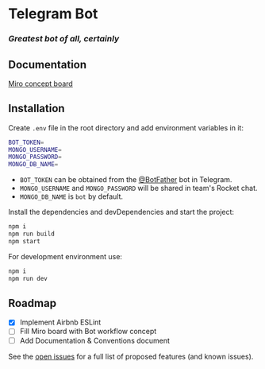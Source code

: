 # Telegram Bot
### _Greatest bot of all, certainly_

## Documentation
[Miro concept board]("https://miro.com/welcomeonboard/UHFiT2ZabGlHVmZ4WE41MkJtMVZ2R0dHakRiZHl5Ymh0eWZnUzhkZGgxYnZMaEM2MGJvSVMxMlloM1lNUW1QR3wzNDU4NzY0NTI2NjEwNjg0NDAyfDI=?share_link_id=570808451178")

## Installation

Create `.env` file in the root directory and add environment variables in it:

```sh
BOT_TOKEN=
MONGO_USERNAME=
MONGO_PASSWORD=
MONGO_DB_NAME=
```

- `BOT_TOKEN` can be obtained from the [@BotFather](https://t.me/botfather) bot in Telegram.
- `MONGO_USERNAME` and `MONGO_PASSWORD` will be shared in team's Rocket chat.
- `MONGO_DB_NAME` is `bot` by default.

Install the dependencies and devDependencies and start the project:

```sh
npm i
npm run build
npm start
```

For development environment use:

```sh
npm i
npm run dev
```

## Roadmap

- [x] Implement Airbnb ESLint
- [ ] Fill Miro board with Bot workflow concept
- [ ] Add Documentation & Conventions document

See the [open issues](https://github.com/AlshainS/project1/issues) for a full list of proposed features (and known issues).